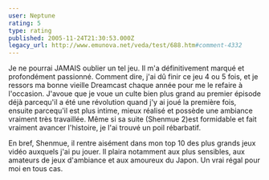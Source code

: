```yaml
---
user: Neptune
rating: 5
type: rating
published: 2005-11-24T21:30:53.000Z
legacy_url: http://www.emunova.net/veda/test/688.htm#comment-4332
---
```

Je ne pourrai JAMAIS oublier un tel jeu. Il m'a définitivement marqué et profondément passionné. 
Comment dire, j'ai dû finir ce jeu 4 ou 5 fois, et je ressors ma bonne vieille Dreamcast chaque année pour me le refaire à l'occasion. 
J'avoue que je voue un culte bien plus grand au premier épisode déjà parcequ'il a été une révolution quand j'y ai joué la première fois, ensuite parcequ'il est plus intime, mieux réalisé et possède une ambiance vraiment très travaillée. Même si sa suite (Shenmue 2)est formidable et fait vraiment avancer l'histoire, je l'ai trouvé un poil rébarbatif. 

En bref, Shenmue, il rentre aisément dans mon top 10 des plus grands jeux vidéo auxquels j'ai pu jouer. Il plaira notamment aux plus sensibles, aux amateurs de jeux d'ambiance et aux amoureux du Japon. Un vrai régal pour moi en tous cas.